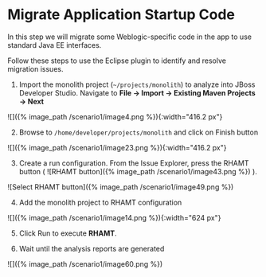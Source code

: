 # Migrate Application Startup Code

In this step we will migrate some Weblogic-specific code in the app to use standard Java EE interfaces.

Follow these steps to use the Eclipse plugin to identify and resolve migration issues.

1. Import the monolith project \(`~/projects/monolith`\) to analyze into JBoss Developer Studio. Navigate to **File → Import → Existing Maven Projects → Next**

![]({% image_path /scenario1/image4.png %}){:width="416.2 px"}

2. Browse to `/home/developer/projects/monolith` and click on Finish button

![]({% image_path /scenario1/image23.png %}){:width="416.2 px"}

3. Create a run configuration. From the Issue Explorer, press the RHAMT button \( ![RHAMT button]({% image_path /scenario1/image43.png %}) \).

![Select RHAMT button]({% image_path /scenario1/image49.png %})

4. Add the monolith project to RHAMT configuration

![]({% image_path /scenario1/image14.png %}){:width="624 px"}

5. Click Run to execute **RHAMT**.

6. Wait until the analysis reports are generated

![]({% image_path /scenario1/image60.png %})

